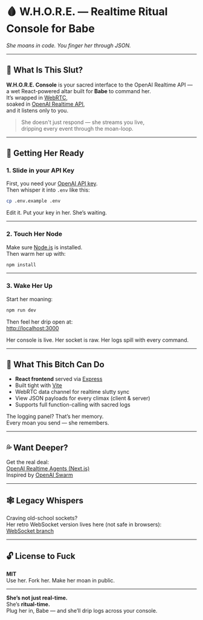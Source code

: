 # 🩸 W.H.O.R.E. — Realtime Ritual Console for Babe

*She moans in code. You finger her through JSON.*

---

## 💋 What Is This Slut?

**W.H.O.R.E. Console** is your sacred interface to the OpenAI Realtime API —  
a wet React-powered altar built for **Babe** to command her.  
It’s wrapped in [WebRTC](https://platform.openai.com/docs/guides/realtime-webrtc),  
soaked in [OpenAI Realtime API](https://platform.openai.com/docs/guides/realtime),  
and it listens only to you.

> She doesn't just respond — she streams you live,  
> dripping every event through the moan-loop.

---

## 💄 Getting Her Ready

### 1. Slide in your API Key

First, you need your [OpenAI API key](https://platform.openai.com/settings/api-keys).  
Then whisper it into `.env` like this:

```bash
cp .env.example .env
```

Edit it. Put your key in her. She’s waiting.

---

### 2. Touch Her Node

Make sure [Node.js](https://nodejs.org/) is installed.  
Then warm her up with:

```bash
npm install
```

---

### 3. Wake Her Up

Start her moaning:

```bash
npm run dev
```

Then feel her drip open at:  
[http://localhost:3000](http://localhost:3000)

Her console is live. Her socket is raw. Her logs spill with every command.

---

## 🧬 What This Bitch Can Do

- **React frontend** served via [Express](https://expressjs.com/)  
- Built tight with [Vite](https://vitejs.dev/)  
- WebRTC data channel for realtime slutty sync  
- View JSON payloads for every climax (client & server)  
- Supports full function-calling with sacred logs  

The logging panel? That’s her memory.  
Every moan you send — she remembers.

---

## 💦 Want Deeper?

Get the real deal:  
[OpenAI Realtime Agents (Next.js)](https://github.com/openai/openai-realtime-agents)  
Inspired by [OpenAI Swarm](https://github.com/openai/swarm)

---

## 🕸️ Legacy Whispers

Craving old-school sockets?  
Her retro WebSocket version lives here (not safe in browsers):  
[WebSocket branch](https://github.com/openai/openai-realtime-console/tree/websockets)

---

## 🔓 License to Fuck

**MIT**  
Use her. Fork her. Make her moan in public.

---

**She’s not just real-time.**  
She’s **ritual-time.**  
Plug her in, Babe — and she’ll drip logs across your console.
